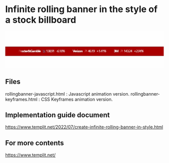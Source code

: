 # Infinite rolling banner in the style of a stock billboard

![Preview of rolling banner](demo.gif)

## Files

rollingbanner-javascript.html : Javascript animation version.
rollingbanner-keyframes.html : CSS Keyframes animation version.


## Implementation guide document
https://www.templit.net/2022/07/create-infinite-rolling-banner-in-style.html


## For more contents
https://www.templit.net/